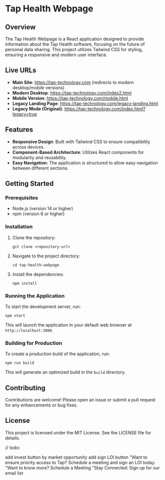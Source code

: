 # Tap Health Webpage

## Overview
The Tap Health Webpage is a React application designed to provide information about the Tap Health software, focusing on the future of personal data sharing. This project utilizes Tailwind CSS for styling, ensuring a responsive and modern user interface.

## Live URLs
- **Main Site**: https://tap-technology.com (redirects to modern desktop/mobile versions)
- **Modern Desktop**: https://tap-technology.com/index2.html
- **Mobile Version**: https://tap-technology.com/mobile.html
- **Legacy Landing Page**: https://tap-technology.com/legacy-landing.html
- **Legacy Mode (Original)**: https://tap-technology.com/index.html?legacy=true

## Features
- **Responsive Design**: Built with Tailwind CSS to ensure compatibility across devices.
- **Component-Based Architecture**: Utilizes React components for modularity and reusability.
- **Easy Navigation**: The application is structured to allow easy navigation between different sections.

## Getting Started

### Prerequisites
- Node.js (version 14 or higher)
- npm (version 6 or higher)

### Installation
1. Clone the repository:
   ```
   git clone <repository-url>
   ```
2. Navigate to the project directory:
   ```
   cd tap-health-webpage
   ```
3. Install the dependencies:
   ```
   npm install
   ```

### Running the Application
To start the development server, run:
```
npm start
```
This will launch the application in your default web browser at `http://localhost:3000`.

### Building for Production
To create a production build of the application, run:
```
npm run build
```
This will generate an optimized build in the `build` directory.

## Contributing
Contributions are welcome! Please open an issue or submit a pull request for any enhancements or bug fixes.

## License
This project is licensed under the MIT License. See the LICENSE file for details.














// todo:

add invest button by market opportunity
add sign LOI button
"Want to ensure priority access to Tap? Schedule a meeting and sign an LOI today.
"Want to know more? Schedule a Meeting
"Stay Connected: Sign up for our email list
